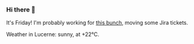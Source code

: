 ### Hi there :wave:

It's Friday! I'm probably working for [this bunch](https://github.com/kohofinancial), moving some Jira tickets.

Weather in Lucerne: sunny, at +22°C.

